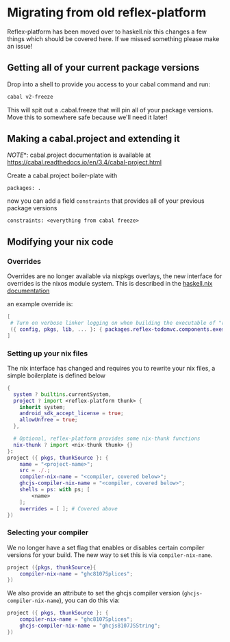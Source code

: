 # Migrating from old reflex-platform

Reflex-platform has been moved over to haskell.nix this changes a few things which should be covered here. If we missed something please make an issue!

## Getting all of your current package versions

Drop into a shell to provide you access to your cabal command and run:
```bash
cabal v2-freeze
```
This will spit out a <name>.cabal.freeze that will pin all of your package versions. Move this to somewhere safe because we'll need it later!


## Making a cabal.project and extending it

*NOTE**: cabal.project documentation is available at https://cabal.readthedocs.io/en/3.4/cabal-project.html

Create a cabal.project boiler-plate with
```cabal
packages: .
```

now you can add a field `constraints` that provides all of your previous package versions

```cabal
constraints: <everything from cabal freeze>
```

## Modifying your nix code

### Overrides
Overrides are no longer available via nixpkgs overlays, the new interface for overrides is the nixos module system. This is described in the [haskell.nix documentation](https://input-output-hk.github.io/haskell.nix/reference/library.html?highlight=modules#modules)

an example override is:
```nix
[ 
 # Turn on verbose linker logging on when building the executable of "reflex-todomvc"
 ({ config, pkgs, lib, ... }: { packages.reflex-todomvc.components.exes.reflex-todomvc.configureFlags = [ "--ld-option=-v" ]; })
]
```

### Setting up your nix files
The nix interface has changed and requires you to rewrite your nix files, a simple boilerplate is defined below

```nix
{
  system ? builtins.currentSystem,
  project ? import <reflex-platform thunk> {
    inherit system;
    android_sdk_accept_license = true;
    allowUnfree = true;
  },

  # Optional, reflex-platform provides some nix-thunk functions
  nix-thunk ? import <nix-thunk thunk> {}
}:
project ({ pkgs, thunkSource }: {
    name = "<project-name>";
    src = ./.;
    compiler-nix-name = "<compiler, covered below>";
    ghcjs-compiler-nix-name = "<compiler, covered below>";
    shells = ps: with ps; [
        <name>
    ];
    overrides = [ ]; # Covered above
})
```

### Selecting your compiler
We no longer have a set flag that enables or disables certain compiler versions for your build. The new way to set this is via `compiler-nix-name`.

```nix
project ({pkgs, thunkSource}{
    compiler-nix-name = "ghc8107Splices";
})
```

We also provide an attribute to set the ghcjs compiler version (`ghcjs-compiler-nix-name`), you can do this via:
```nix
project ({ pkgs, thunkSource }: {
    compiler-nix-name = "ghc8107Splices";
    ghcjs-compiler-nix-name = "ghcjs8107JSString";
})
```



